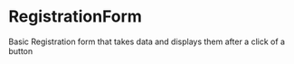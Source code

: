 # RegistrationForm
 Basic Registration form that takes data and displays them after a click of a button
